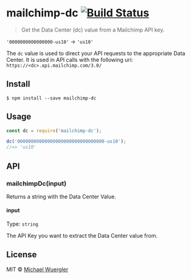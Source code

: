 # mailchimp-dc [![Build Status](https://travis-ci.org/radiovisual/mailchimp-dc.svg?branch=master)](https://travis-ci.org/radiovisual/mailchimp-dc)

> Get the Data Center (dc) value from a Mailchimp API key.

`'0000000000000000-us10'` → `'us10'`

The `dc` value is used to direct your API requests to the appropriate Data Center. It is used in API calls
with the following uri: `https://<dc>.api.mailchimp.com/3.0/`


## Install

```
$ npm install --save mailchimp-dc
```


## Usage

```js
const dc = require('mailchimp-dc');

dc('00000000000000000000000000000000-us10');
//=> 'us10'
```


## API

### mailchimpDc(input)

Returns a string with the Data Center Value.

#### input

Type: `string`

The API Key you want to extract the Data Center value from.

## License

MIT © [Michael Wuergler](http://numetriclabs.com)
